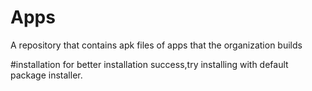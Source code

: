 # Apps
A repository that contains apk files of apps that the organization builds

#installation
for better installation success,try installing with default package installer.